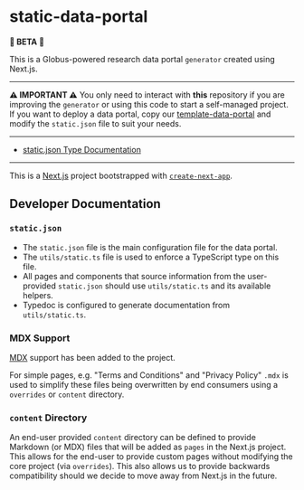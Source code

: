 # static-data-portal

**🧪 BETA 🧪**

This is a Globus-powered research data portal `generator` created using Next.js.

---

**⚠️ IMPORTANT ⚠️** You only need to interact with **this** repository if you are improving the `generator` or using this code to start a self-managed project. If you want to deploy a data portal, copy our [template-data-portal](https://github.com/globus/template-data-portal) and modify the `static.json` file to suit your needs.

---

- [static.json Type Documentation](docs/globals.md)

---

This is a [Next.js](https://nextjs.org/) project bootstrapped with [`create-next-app`](https://github.com/vercel/next.js/tree/canary/packages/create-next-app).

## Developer Documentation

### `static.json`

- The `static.json` file is the main configuration file for the data portal.
- The `utils/static.ts` file is used to enforce a TypeScript type on this file.
- All pages and components that source information from the user-provided `static.json` should use `utils/static.ts` and its available helpers.
- Typedoc is configured to generate documentation from `utils/static.ts`.

### MDX Support

[MDX](https://nextjs.org/docs/pages/building-your-application/configuring/mdx) support has been added to the project.

For simple pages, e.g. "Terms and Conditions" and "Privacy Policy" `.mdx` is used to simplify these files being overwritten by end consumers using a `overrides` or `content` directory.

### `content` Directory

An end-user provided `content` directory can be defined to provide Markdown (or MDX) files that will be added as `pages` in the Next.js project. This allows for the end-user to provide custom pages without modifying the core project (via `overrides`). This also allows us to provide backwards compatibility should we decide to move away from Next.js in the future.
